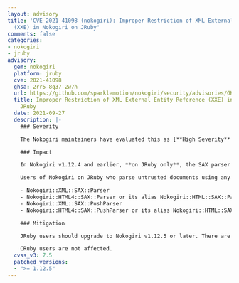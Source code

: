 ```yaml
---
layout: advisory
title: 'CVE-2021-41098 (nokogiri): Improper Restriction of XML External Entity Reference
  (XXE) in Nokogiri on JRuby'
comments: false
categories:
- nokogiri
- jruby
advisory:
  gem: nokogiri
  platform: jruby
  cve: 2021-41098
  ghsa: 2rr5-8q37-2w7h
  url: https://github.com/sparklemotion/nokogiri/security/advisories/GHSA-2rr5-8q37-2w7h
  title: Improper Restriction of XML External Entity Reference (XXE) in Nokogiri on
    JRuby
  date: 2021-09-27
  description: |-
    ### Severity

    The Nokogiri maintainers have evaluated this as [**High Severity** 7.5 (CVSS3.0)](https://www.first.org/cvss/calculator/3.0#CVSS:3.0/AV:N/AC:L/PR:N/UI:N/S:U/C:H/I:N/A:N/E:H/RL:O/RC:C/MAV:N/MAC:L) for JRuby users. (This security advisory does not apply to CRuby users.)

    ### Impact

    In Nokogiri v1.12.4 and earlier, **on JRuby only**, the SAX parser resolves external entities by default.

    Users of Nokogiri on JRuby who parse untrusted documents using any of these classes are affected:

    - Nokogiri::XML::SAX::Parser
    - Nokogiri::HTML4::SAX::Parser or its alias Nokogiri::HTML::SAX::Parser
    - Nokogiri::XML::SAX::PushParser
    - Nokogiri::HTML4::SAX::PushParser or its alias Nokogiri::HTML::SAX::PushParser

    ### Mitigation

    JRuby users should upgrade to Nokogiri v1.12.5 or later. There are no workarounds available for v1.12.4 or earlier.

    CRuby users are not affected.
  cvss_v3: 7.5
  patched_versions:
  - ">= 1.12.5"
---
```

